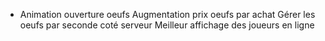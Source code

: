 + Animation ouverture oeufs
Augmentation prix oeufs par achat
Gérer les oeufs par seconde coté serveur
Meilleur affichage des joueurs en ligne